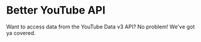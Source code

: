 # Better YouTube API
Want to access data from the YouTube Data v3 API? No problem! We've got ya covered.
